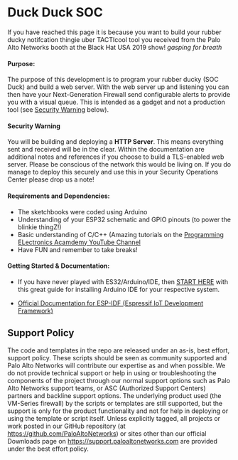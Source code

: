 # Duck Duck SOC
If you have reached this page it is because you want to build your rubber ducky notifcation thingie uber TACTIcool tool you received from the Palo Alto Networks booth at the Black Hat USA 2019 show! *gasping for breath*

#### Purpose:
The purpose of this development is to program your rubber ducky (SOC Duck) and build a web server. With the web server up and listening you can then have your Next-Generation Firewall send configurable alerts to provide you with a visual queue. This is intended as a gadget and not a production tool (see [Security Warning](#security-warning) below).

#### Security Warning
You will be building and deploying a **HTTP Server**. This means everything sent and received will be in the clear. Within the documentation are additional notes and references if you choose to build a TLS-enabled web server. Please be conscious of the network this would be living on. If you do manage to deploy this securely and use this in your Security Operations Center please drop us a note!

#### Requirements and Dependencies:
* The sketchbooks were coded using Arduino
* Understanding of your ESP32 schematic and GPIO pinouts (to power the blinkie thingZ!)
* Basic understanding of C/C++ (Amazing tutorials on the [Programming ELectronics Acamdemy YouTube Channel](https://www.youtube.com/user/OSHJunkies)
* Have FUN and remember to take breaks!

#### Getting Started & Documentation:
* If you have never played with ES32/Arduino/IDE, then [START HERE](https://github.com/espressif/arduino-esp32) with this great guide for installing Arduino IDE for your respective system.

* [Official Documentation for ESP-IDF (Espressif IoT Development Framework) ](https://docs.espressif.com/projects/esp-idf/en/latest/get-started/)

## Support Policy
The code and templates in the repo are released under an as-is, best effort, support policy. These scripts should be seen as community supported and Palo Alto Networks will contribute our expertise as and when possible. We do not provide technical support or help in using or troubleshooting the components of the project through our normal support options such as
Palo Alto Networks support teams, or ASC (Authorized Support Centers) partners and backline support options. The underlying product used (the VM-Series firewall) by the scripts or templates are still supported, but the support is only for the product functionality and not for help in deploying or using the template or script itself. Unless explicitly tagged, all projects or work posted in our GitHub repository (at https://github.com/PaloAltoNetworks) or sites other than our official Downloads page on https://support.paloaltonetworks.com are provided under the best effort policy.
